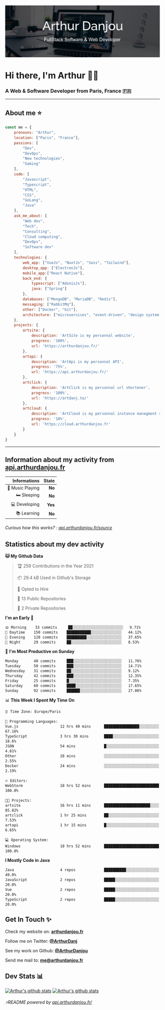 ![Banner](./assets/Banner.png)

# Hi there, I'm Arthur 🙋‍♂️
### A Web & Software Developer from Paris, France 🇫🇷

---
## About me ⭐

```javascript
const me = {
    pronouns: "Arthur", 
    location: ["Paris", "France"],
    passions: [
        "Dev", 
        "DevOps", 
        "New technologies",
        "Gaming"
    ],
    code: [
        "Javascript", 
        "Typescript", 
        "HTML", 
        "CSS", 
        "GoLang", 
        "Java"
    ],
    ask_me_about: [
        "Web dev", 
        "Tech", 
        "Consulting", 
        "Cloud computing", 
        "DevOps",
        "Software dev"
    ],
    technologies: {
        web_app: ["VueJs", "NuxtJs", "Sass", "Tailwind"],
        desktop_app: ["ElectronJs"],
        mobile_app:["React Native"],
        back_end: {
            typescript: ["AdonisJs"],
            java: ["Spring"]
        },
        databases: ["MongoDB", "MariaDB", "Redis"],
        messaging: ["RabbitMq"],
        other: ["Docker", "Git"],
        architecture: ["microservices", "event-driven", "design system pattern"],
    },
    projects: {
        artsite: {
            description: 'ArtSite is my personnal website',
            progress: '100%',
            url: 'https://arthurdanjou.fr/'
        },
        artapi: {
            description: 'ArtApi is my personnal API',
            progress: '75%',
            url: 'https://api.arthurdanjou.fr/'
        },
        artclick: {
            description: 'ArtClick is my personnal url shortener',
            progress: '100%',
            url: 'https://artdanj.to/'
        },
        artcloud: {
            description: 'ArtCloud is my personnal instance managment system',
            progress: '10%',
            url: 'https://cloud.arthurdanjou.fr'
        }
    }
}
```
---

## Information about my activity from [api.arthurdanjou.fr](https://api.arthurdanjou.fr)

| Informations                 |   State |
| ---------------------------: | ------: |
| :musical_note: Music Playing |  **No** |
|               :bed: Sleeping |  **No** |
|        :computer: Developing |  **Yes** |
|             :books: Learning |  **No** |

###### Curious how this works? : [api.arthurdanjou.fr/source](https://api.arthurdanjou.fr/source)

## Statistics about my dev activity

<!--START_SECTION:waka-->
**🐱 My Github Data** 

> 🏆 259 Contributions in the Year 2021
 > 
> 📦 29.4 kB Used in Github's Storage 
 > 
> 💼 Opted to Hire
 > 
> 📜 13 Public Repositories 
 > 
> 🔑 2 Private Repositories  
 > 
**I'm an Early 🐤** 

```text
🌞 Morning    33 commits     ██░░░░░░░░░░░░░░░░░░░░░░░   9.71% 
🌆 Daytime    150 commits    ███████████░░░░░░░░░░░░░░   44.12% 
🌃 Evening    128 commits    █████████░░░░░░░░░░░░░░░░   37.65% 
🌙 Night      29 commits     ██░░░░░░░░░░░░░░░░░░░░░░░   8.53%

```
📅 **I'm Most Productive on Sunday** 

```text
Monday       40 commits     ███░░░░░░░░░░░░░░░░░░░░░░   11.76% 
Tuesday      50 commits     ███░░░░░░░░░░░░░░░░░░░░░░   14.71% 
Wednesday    31 commits     ██░░░░░░░░░░░░░░░░░░░░░░░   9.12% 
Thursday     42 commits     ███░░░░░░░░░░░░░░░░░░░░░░   12.35% 
Friday       25 commits     █░░░░░░░░░░░░░░░░░░░░░░░░   7.35% 
Saturday     60 commits     ████░░░░░░░░░░░░░░░░░░░░░   17.65% 
Sunday       92 commits     ██████░░░░░░░░░░░░░░░░░░░   27.06%

```


📊 **This Week I Spent My Time On** 

```text
⌚︎ Time Zone: Europe/Paris

💬 Programming Languages: 
Vue.js                   12 hrs 40 mins      ████████████████░░░░░░░░░   67.16% 
TypeScript               3 hrs 30 mins       ████░░░░░░░░░░░░░░░░░░░░░   18.6% 
JSON                     54 mins             █░░░░░░░░░░░░░░░░░░░░░░░░   4.81% 
Other                    28 mins             ░░░░░░░░░░░░░░░░░░░░░░░░░   2.55% 
Docker                   24 mins             ░░░░░░░░░░░░░░░░░░░░░░░░░   2.19%

🔥 Editors: 
WebStorm                 18 hrs 52 mins      █████████████████████████   100.0%

🐱‍💻 Projects: 
artsite                  16 hrs 11 mins      █████████████████████░░░░   85.82% 
artclick                 1 hr 25 mins        ██░░░░░░░░░░░░░░░░░░░░░░░   7.53% 
artapi                   1 hr 15 mins        █░░░░░░░░░░░░░░░░░░░░░░░░   6.65%

💻 Operating System: 
Windows                  18 hrs 52 mins      █████████████████████████   100.0%

```

**I Mostly Code in Java** 

```text
Java                     4 repos             ██████████░░░░░░░░░░░░░░░   40.0% 
JavaScript               2 repos             █████░░░░░░░░░░░░░░░░░░░░   20.0% 
Vue                      2 repos             █████░░░░░░░░░░░░░░░░░░░░   20.0% 
TypeScript               2 repos             █████░░░░░░░░░░░░░░░░░░░░   20.0%

```



<!--END_SECTION:waka-->

## Get In Touch ✨
Check my website on: [**arthurdanjou.fr**](https://arthurdanjou.fr)

Follow me on Twitter: [**@ArthurDanj**](https://twitter.com/ArthurDanj)

See my work on Github: [**@ArthurDanjou**](https://github.com/ArthurDanjou)

Send me mail to: [**me@arthurdanjou.fr**](mailto:me@arthurdanjou.fr)

## Dev Stats 📊

[![Arthur's github stats](https://github-readme-stats.vercel.app/api?count_private=true&show_icons=true&theme=dracula&username=arthurdanjou)](https://github.com/anuraghazra/github-readme-stats)
[![Arthur's github stats](https://github-readme-stats.vercel.app/api/top-langs/?count_private=true&show_icons=true&theme=dracula&username=arthurdanjou&layout=compact)](https://github.com/anuraghazra/github-readme-stats)

###### ⚡README powered by [api.arthurdanjou.fr/](https://api.arthurdanjou.fr)
